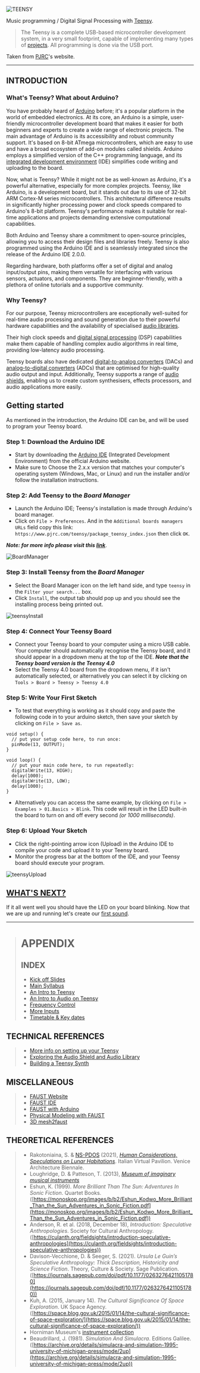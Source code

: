 ![TEENSY](assets/images/teensy.png)

Music programming / Digital Signal Processing with [Teensy](https://www.pjrc.com/teensy/).

> The Teensy is a complete USB-based microcontroller development system, in a very small footprint, capable of implementing many types of [projects](https://www.pjrc.com/teensy/projects.html). All programming is done via the USB port.

Taken from [PJRC](https://www.pjrc.com/)'s website.

---

## INTRODUCTION

### What's Teensy? What about Arduino?

You have probably heard of [Arduino](https://www.arduino.cc/) before; it's a popular platform in the world of embedded electronics. At its core, an Arduino is a simple, user-friendly microcontroller development board that makes it easier for both beginners and experts to create a wide range of electronic projects. The main advantage of Arduino is its accessibility and robust community support. It's based on 8-bit ATmega microcontrollers, which are easy to use and have a broad ecosystem of add-on modules called shields. Arduino employs a simplified version of the C++ programming language, and its [integrated development environment](https://www.arduino.cc/en/software) (IDE) simplifies code writing and uploading to the board.

Now, what is Teensy? While it might not be as well-known as Arduino, it's a powerful alternative, especially for more complex projects. Teensy, like Arduino, is a development board, but it stands out due to its use of 32-bit ARM Cortex-M series microcontrollers. This architectural difference results in significantly higher processing power and clock speeds compared to Arduino's 8-bit platform. Teensy's performance makes it suitable for real-time applications and projects demanding extensive computational capabilities.

Both Arduino and Teensy share a commitment to open-source principles, allowing you to access their design files and libraries freely. Teensy is also programmed using the Arduino IDE and is seamlessly integrated since the release of the Arduino IDE 2.0.0.

Regarding hardware, both platforms offer a set of digital and analog input/output pins, making them versatile for interfacing with various sensors, actuators, and components. They are beginner-friendly, with a plethora of online tutorials and a supportive community.

### Why Teensy?

For our purpose, Teensy microcontrollers are exceptionally well-suited for real-time audio processing and sound generation due to their powerful hardware capabilities and the availability of specialised [audio libraries](https://www.pjrc.com/teensy/td_libs_Audio.html). 

Their high clock speeds and [digital signal processing](https://en.wikipedia.org/wiki/Digital_signal_processing) (DSP) capabilities make them capable of handling complex audio algorithms in real time, providing low-latency audio processing. 

Teensy boards also have dedicated [digital-to-analog converters](https://en.wikipedia.org/wiki/Digital-to-analog_converter) (DACs) and [analog-to-digital converters](https://en.wikipedia.org/wiki/Analog-to-digital_converter) (ADCs) that are optimised for high-quality audio output and input. Additionally, Teensy supports a range of [audio shields](https://www.pjrc.com/store/teensy3_audio.html), enabling us to create custom synthesisers, effects processors, and audio applications more easily. 

## Getting started

As mentioned in the introduction, the Arduino IDE can be, and will be used to program your Teensy board. 

### Step 1: Download the Arduino IDE

- Start by downloading the [Arduino IDE](https://www.arduino.cc/en/software) (Integrated Development Environment) from the official Arduino website.
- Make sure to Choose the 2.x.x version that matches your computer's operating system (Windows, Mac, or Linux) and run the installer and/or follow the installation instructions.

### Step 2: Add Teensy to the _Board Manager_

- Launch the Arduino IDE; Teensy's installation is made through Arduino's board manager.
- Click on `File > Preferences`. And in the `Additional boards managers URLs` field copy this link:
`https://www.pjrc.com/teensy/package_teensy_index.json`
then click `OK`.

**_Note: for more info please visit this [link](https://www.pjrc.com/teensy/td_download.html)_**.

![BoardManager](assets/images/boardmanager.png)

### Step 3: Install Teensy from the _Board Manager_

- Select the Board Manager icon on the left hand side, and type `teensy` in the `Filter your search...` box.
- Click `Install`, the output tab should pop up and you should see the installing process being printed out.

![teensyInstall](assets/images/teensy_lib_install.png)


### Step 4: Connect Your Teensy Board
- Connect your Teensy board to your computer using a micro USB cable. Your computer should automatically recognise the Teensy board, and it should appear in a dropdown menu at the top of the IDE. **_Note that the Teensy board version is the Teensy 4.0_**
- Select the Teensy 4.0 board from the dropdown menu, if it isn't automatically selected, or alternatively you can select it by clicking on `Tools > Board > Teensy > Teensy 4.0`

### Step 5: Write Your First Sketch
- To test that everything is working as it should copy and paste the following code in to your arduino sketch, then save your sketch by clicking on `File > Save as`.


```
void setup() {
  // put your setup code here, to run once:
  pinMode(13, OUTPUT);
}

void loop() {
  // put your main code here, to run repeatedly:
  digitalWrite(13, HIGH);
  delay(1000);
  digitalWrite(13, LOW);
  delay(1000);
}
```
- Alternatively you can access the same example, by clicking on `File > Examples > 01.Basics > Blink`. This code will result in the LED built-in the board to turn on and off every second _(or 1000 milliseconds)_.

### Step 6: Upload Your Sketch
- Click the right-pointing arrow icon (Upload) in the Arduino IDE to compile your code and upload it to your Teensy board.
- Monitor the progress bar at the bottom of the IDE, and your Teensy board should execute your program.

![teensyUpload](assets/images/uplaodSketch.png)

## [WHAT'S NEXT?](FIRSTSOUND.md)
If it all went well you should have the LED on your board blinking. Now that we are up and running let's create our [first sound](FIRSTSOUND.md).

---

> # APPENDIX 
> 
> ## INDEX
> 
> - [Kick off Slides](KICKOFF.md)
> - [Main Syllabus](./)
> - [An Intro to Teensy](TEENSY.md)
> - [An Intro to Audio on Teensy](FIRSTSOUND.md)
> - [Frequency Control](CONTROL.md)
> - [More Inputs](MOREINPUTS.md)
> - [Timetable & Key dates](README.md#timetable--2023)
>   
## TECHNICAL REFERENCES
>    
> - [More info on setting up your Teensy](https://www.pjrc.com/teensy/tutorial.html)
> - [Exploring the Audio Shield and Audio Library](https://youtu.be/wqt55OAabVs?si=5qlnqAItstBC24Dg)
> - [Building a Teensy Synth](https://youtube.com/playlist?list=PL4_gPbvyebyHi4VRZEOG9RKOYq5Hre3a1&si=4na8WX0SNsq3U0XX)
>   
## MISCELLANEOUS
>   
> - [FAUST Website](https://faust.grame.fr/)
> - [FAUST IDE](faustide.grame.fr)
> - [FAUST with Arduino](FAUSTARDUINO.md)
> - [Physical Modeling with FAUST](PM.md) 
> - [3D mesh2faust](https://github.com/grame-cncm/faust/blob/master-dev/tools/physicalModeling/mesh2faust/README.md)
> 
## THEORETICAL REFERENCES
> 
> - Rakotoniaina, S. & [NS-PDOS](https://www.youtube.com/@newschoolpolicyanddesignfo5504/vide) (2021),  [*Human Considerations, Speculations on Lunar Habitations*](https://www.youtube.com/watch?v=_fNXnpDgsec&t=353s&ab_channel=NewSchoolPolicyandDesignforOuterSpace). Italian Virtual Pavilion. Venice Architecture Biennale.
> - Loughridge, D. & Patteson, T. (2013),  [*Museum of imaginary musical instruments*](http://imaginaryinstruments.org/)
> - Eshun, K. (1999). _More Brilliant Than The Sun: Adventures In Sonic Fiction_. Quartet Books. ([https://monoskop.org/images/b/b2/Eshun_Kodwo_More_Brilliant_Than_the_Sun_Adventures_in_Sonic_Fiction.pdf](https://monoskop.org/images/b/b2/Eshun_Kodwo_More_Brilliant_Than_the_Sun_Adventures_in_Sonic_Fiction.pdf))
> - Anderson, R. et al. (2018, December 18), *Introduction: Speculative Anthropologies*. Society for Cultural Anthropology. ([https://culanth.org/fieldsights/introduction-speculative-anthropologies](https://culanth.org/fieldsights/introduction-speculative-anthropologies))
> - Davison-Vecchione, D. & Seeger, S. (2021). _Ursula Le Guin’s Speculative Anthropology: Thick Description, Historicity and Science Fiction_. Theory, Culture & Society. Sage Publication. ([https://journals.sagepub.com/doi/pdf/10.1177/02632764211051780](https://journals.sagepub.com/doi/pdf/10.1177/02632764211051780))
> - Kuh, A. (2015, January 14). _The Cultural Significance Of Space Exploration_. UK Space Agency. ([https://space.blog.gov.uk/2015/01/14/the-cultural-significance-of-space-exploration/](https://space.blog.gov.uk/2015/01/14/the-cultural-significance-of-space-exploration/))
> - Horniman Museum's [instrument collection](https://www.horniman.ac.uk/explore-the-collections/musical-instrument-collection/)
> - Beaudrillard, J. (1981). _Simulation And Simulacra_. Editions Galilee. ([https://archive.org/details/simulacra-and-simulation-1995-university-of-michigan-press/mode/2up](https://archive.org/details/simulacra-and-simulation-1995-university-of-michigan-press/mode/2up))



